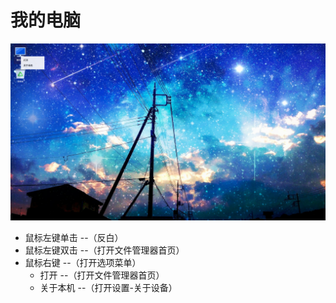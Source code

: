 # 我的电脑
![](../pic/zhuomian/Desktop_mycomputer.png)

   - 鼠标左键单击 --（反白）
   - 鼠标左键双击 --（打开文件管理器首页）
   - 鼠标右键 --（打开选项菜单）
      - 打开 --（打开文件管理器首页）
      - 关于本机 --（打开设置-关于设备）

